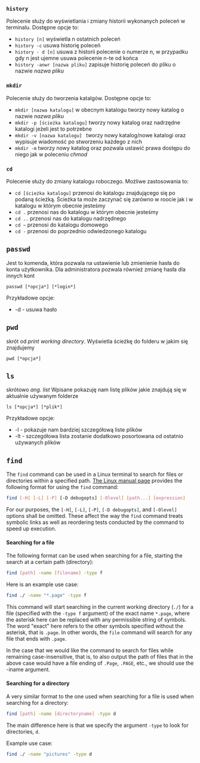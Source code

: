### `history`
Polecenie służy do wyświetlania i zmiany historii wykonanych poleceń w terminalu. Dostępne opcje to:

- `history [n]` wyświetla n ostatnich poleceń
- `history -c` usuwa historię poleceń
- `history - d [n]` usuwa z historii polecenie o numerze n, w przypadku gdy n jest ujemne usuwa polecenie n-te od końca 
- `history -anwr [nazwa pliku]` zapisuje historię poleceń do pliku o nazwie *nazwa pliku*

### `mkdir`
Polecenie służy do tworzenia katalgów. Dostępne opcje to:
- `mkdir [nazwa katalogu]` w obecnym katalogu tworzy nowy katalog o nazwie *nazwa pliku*
- `mkdir -p [ścieżka katalogu]` tworzy nowy katalog oraz nadrzędne katalogi jeżeli jest to potrzebne 
- `mkdir -v [nazwa katalogu] ` tworzy nowy katalog/nowe katalogi oraz wypisuje wiadomość po stworzeniu każdego z nich
- `mkdir -m` tworzy nowy katalog oraz pozwala ustawić prawa dostępu do niego jak w poleceniu *chmod*

### `cd`
Polecenie służy do zmiany katalogu roboczego. Możliwe zastosowania to:
- `cd [ścieżka katalogu]` przenosi do katalogu znajdującego się po podaną ścieżką. Ścieżka ta może zaczynać się zarówno w roocie jak i w katalogu w którym obecnie jesteśmy
- `cd .` przenosi nas do katalogu w którym obecnie jesteśmy
- `cd ..` przenosi nas do katalogu nadrzędnego
- `cd ~` przenosi do katalogu domowego
- `cd -` przenosi do poprzednio odwiedzonego katalogu

## `passwd`
Jest to komenda, która pozwala na ustawienie lub zmienienie hasła do konta użytkownika. 
Dla administratora pozwala również zmianę hasła dla innych kont

```
passwd [*opcja*] [*login*]
```
Przykładowe opcje:
* -d - usuwa hasło


## `pwd`
skrót od *print working directory*.
Wyświetla ścieżkę do folderu w jakim się znajdujemy

```
pwd [*opcja*]
```


## `ls`
skrótowo *ang. list*
Wpisane pokazuję nam listę plików jakie znajdują się w aktualnie używanym folderze
```
ls [*opcja*] [*plik*]
```

Przykładowe opcje:
* -l - pokazuje nam bardziej szczegółową liste plików
* -lt - szczegółowa lista zostanie dodatkowo posortowana od ostatnio używanych plików


## `find` 
The `find` command can be used in a Linux terminal to search for files or directories within a specified path. [The Linux manual page](https://linux.die.net/man/1/find) provides the following format for using the `find` command:

```sh
find [-H] [-L] [-P] [-D debugopts] [-Olevel] [path...] [expression]
```

For our purposes, the `[-H]`, `[-L]`, `[-P]`, `[-D debugopts]`, and `[-Olevel]` options shall be omitted. These affect the way the `find` command treats symbolic links as well as reordering tests conducted by the command to speed up execution.

#### Searching for a file

The following format can be used when searching for a file, starting the search at a certain path (directory):

```sh
find [path] -name [filename] -type f
```

Here is an example use case:

```sh
find ./ -name "*.page" -type f
```

This command will start searching in the current working directory (`./`) for a file (specified with the `-type f` argument) of the exact name `*.page`, where the asterisk here can be replaced with any permissible string of symbols. The word "exact" here refers to the other symbols specified without the asterisk, that is `.page`. In other words, the `file` command will search for any file that ends with `.page`.

In the case that we would like the command to search for files while remaining case-insensitive, that is, to also output the path of files that in the above case would have a file ending of `.Page`, `.PAGE`, etc., we should use the -iname argument.

#### Searching for a directory

A very similar format to the one used when searching for a file is used when searching for a directory:

```sh
find [path] -name [directoryname] -type d
```

The main difference here is that we specify the argument `-type` to look for directories, `d`.

Example use case:

```sh
find ./ -name "pictures" -type d
```
